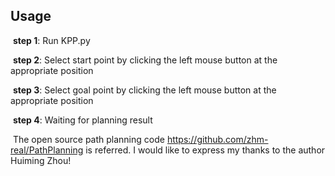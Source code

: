 ## Usage

​		**step 1**: Run KPP.py

​		**step 2**: Select start point by clicking the left mouse button at the appropriate position

​		**step 3**: Select goal point by clicking the left mouse button at the appropriate position

​		**step 4**: Waiting for planning result

​	The open source path planning code https://github.com/zhm-real/PathPlanning is referred. I
would like to express my thanks to the author Huiming Zhou!	


